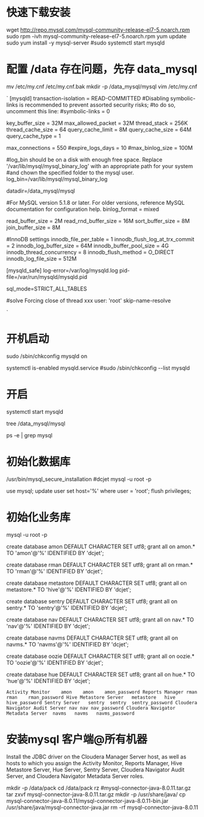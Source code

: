# 快速下载安装
wget http://repo.mysql.com/mysql-community-release-el7-5.noarch.rpm
sudo rpm -ivh mysql-community-release-el7-5.noarch.rpm
yum update
sudo yum install -y mysql-server
#sudo systemctl start mysqld

# 配置  /data 存在问题，先存 data_mysql
mv /etc/my.cnf /etc/my.cnf.bak
mkdir -p /data_mysql/mysql
vim /etc/my.cnf

`
[mysqld]
transaction-isolation = READ-COMMITTED
#Disabling symbolic-links is recommended to prevent assorted security risks;
#to do so, uncomment this line:
#symbolic-links = 0

key_buffer_size = 32M
max_allowed_packet = 32M
thread_stack = 256K
thread_cache_size = 64
query_cache_limit = 8M
query_cache_size = 64M
query_cache_type = 1

max_connections = 550
#expire_logs_days = 10
#max_binlog_size = 100M

#log_bin should be on a disk with enough free space. Replace '/var/lib/mysql/mysql_binary_log' with an appropriate path for your system
#and chown the specified folder to the mysql user.
log_bin=/var/lib/mysql/mysql_binary_log

datadir=/data_mysql/mysql

#For MySQL version 5.1.8 or later. For older versions, reference MySQL documentation for configuration help.
binlog_format = mixed

read_buffer_size = 2M
read_rnd_buffer_size = 16M
sort_buffer_size = 8M
join_buffer_size = 8M

#InnoDB settings
innodb_file_per_table = 1
innodb_flush_log_at_trx_commit  = 2
innodb_log_buffer_size = 64M
innodb_buffer_pool_size = 4G
innodb_thread_concurrency = 8
innodb_flush_method = O_DIRECT
innodb_log_file_size = 512M

[mysqld_safe]
log-error=/var/log/mysqld.log
pid-file=/var/run/mysqld/mysqld.pid

sql_mode=STRICT_ALL_TABLES

#solve Forcing close of thread xxx user: 'root'
skip-name-resolve

`


# 开机启动
sudo /sbin/chkconfig mysqld on

systemctl is-enabled mysqld.service #sudo /sbin/chkconfig --list mysqld  

# 开启
systemctl start mysqld

tree /data_mysql/mysql

ps -e | grep mysql

# 初始化数据库
/usr/bin/mysql_secure_installation
#dcjet
mysql -u root -p

use mysql;
update user set host='%' where user = 'root';
flush privileges; 


# 初始化业务库
mysql -u root -p

create database amon DEFAULT CHARACTER SET utf8;
grant all on amon.* TO 'amon'@'%' IDENTIFIED BY 'dcjet';

create database rman DEFAULT CHARACTER SET utf8;
grant all on rman.* TO 'rman'@'%' IDENTIFIED BY 'dcjet';

create database metastore DEFAULT CHARACTER SET utf8;
grant all on metastore.* TO 'hive'@'%' IDENTIFIED BY 'dcjet';

create database sentry DEFAULT CHARACTER SET utf8;
grant all on sentry.* TO 'sentry'@'%' IDENTIFIED BY 'dcjet';

create database nav DEFAULT CHARACTER SET utf8;
grant all on nav.* TO 'nav'@'%' IDENTIFIED BY 'dcjet';

create database navms DEFAULT CHARACTER SET utf8;
grant all on navms.* TO 'navms'@'%' IDENTIFIED BY 'dcjet';

create database oozie DEFAULT CHARACTER SET utf8;
grant all on oozie.* TO 'oozie'@'%' IDENTIFIED BY 'dcjet';

create database hue DEFAULT CHARACTER SET utf8;
grant all on hue.* TO 'hue'@'%' IDENTIFIED BY 'dcjet';

`
Activity Monitor	amon	amon	amon_password
Reports Manager	rman	rman	rman_password
Hive Metastore Server	metastore	hive	hive_password
Sentry Server	sentry	sentry	sentry_password
Cloudera Navigator Audit Server	nav	nav	nav_password
Cloudera Navigator Metadata Server	navms	navms	navms_password
`


# 安装mysql 客户端@所有机器
Install the JDBC driver on the Cloudera Manager Server host, as well as hosts to which you assign the Activity Monitor, Reports Manager, Hive Metastore Server, Hue Server, Sentry Server, Cloudera Navigator Audit Server, and Cloudera Navigator Metadata Server roles.


mkdir -p /data/pack
cd /data/pack
rz
#mysql-connector-java-8.0.11.tar.gz
tar zxvf  mysql-connector-java-8.0.11.tar.gz 
mkdir -p /usr/share/java/
cp mysql-connector-java-8.0.11/mysql-connector-java-8.0.11-bin.jar /usr/share/java/mysql-connector-java.jar
rm -rf mysql-connector-java-8.0.11